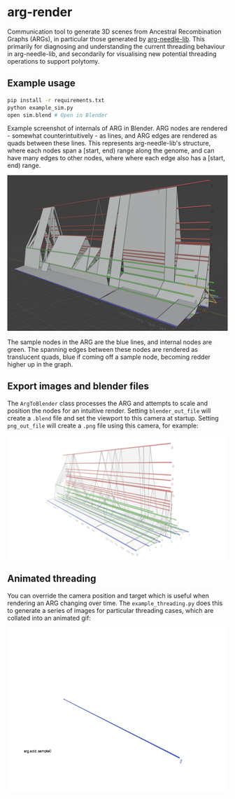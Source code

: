 # arg-render

Communication tool to generate 3D scenes from Ancestral Recombination Graphs (ARGs), in particular those generated by [arg-needle-lib](https://github.com/PalamaraLab/arg-needle-lib). This primarily for diagnosing and understanding the current threading behaviour in arg-needle-lib, and secondarily for visualising new potential threading operations to support polytomy.

## Example usage

```sh
pip install -r requirements.txt
python example_sim.py
open sim.blend # Open in Blender
```

Example screenshot of internals of ARG in Blender. ARG nodes are rendered - somewhat counterintuitively - as lines, and ARG edges are rendered as quads between these lines. This represents arg-needle-lib's structure, where each nodes span a [start, end) range along the genome, and can have many edges to other nodes, where where each edge also has a [start, end) range.

![screenshot](images/screenshot.png)

The sample nodes in the ARG are the blue lines, and internal nodes are green. The spanning edges between these nodes are rendered as translucent quads, blue if coming off a sample node, becoming redder higher up in the graph.

## Export images and blender files

The `ArgToBlender` class processes the ARG and attempts to scale and position the nodes for an intuitive render. Setting `blender_out_file` will create a `.blend` file and set the viewport to this camera at startup. Setting `png_out_file` will create a `.png` file using this camera, for example:

![screenshot](images/sim_render.png)

## Animated threading

You can override the camera position and target which is useful when rendering an ARG changing over time. The `example_threading.py` does this to generate a series of images for particular threading cases, which are collated into an animated gif:

![screenshot](images/animated_threading.gif)
